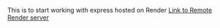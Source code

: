 This is to start working with express hosted on Render
[Link to Remote Render server](https://s24wa24raja.onrender.com)